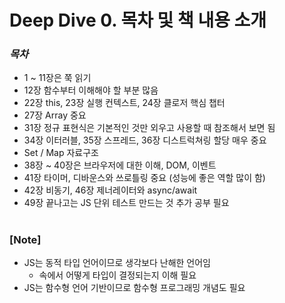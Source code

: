 # Deep Dive 0. 목차 및 책 내용 소개

### _목차_

- 1 ~ 11장은 쭉 읽기
- 12장 함수부터 이해해야 할 부분 많음
- 22장 this, 23장 실행 컨텍스트, 24장 클로저 핵심 챕터
- 27장 Array 중요
- 31장 정규 표현식은 기본적인 것만 외우고 사용할 때 참조해서 보면 됨
- 34장 이터러블, 35장 스프레드, 36장 디스트럭쳐링 할당 매우 중요
- Set / Map 자료구조
- 38장 ~ 40장은 브라우저에 대한 이해, DOM, 이벤트
- 41장 타이머, 디바운스와 쓰로틀링 중요 (성능에 좋은 역할 많이 함)
- 42장 비동기, 46장 제너레이터와 async/await
- 49장 끝나고는 JS 단위 테스트 만드는 것 추가 공부 필요

#

### [Note]

- JS는 동적 타입 언어이므로 생각보다 난해한 언어임
  - 속에서 어떻게 타입이 결정되는지 이해 필요
- JS는 함수형 언어 기반이므로 함수형 프로그래밍 개념도 필요
